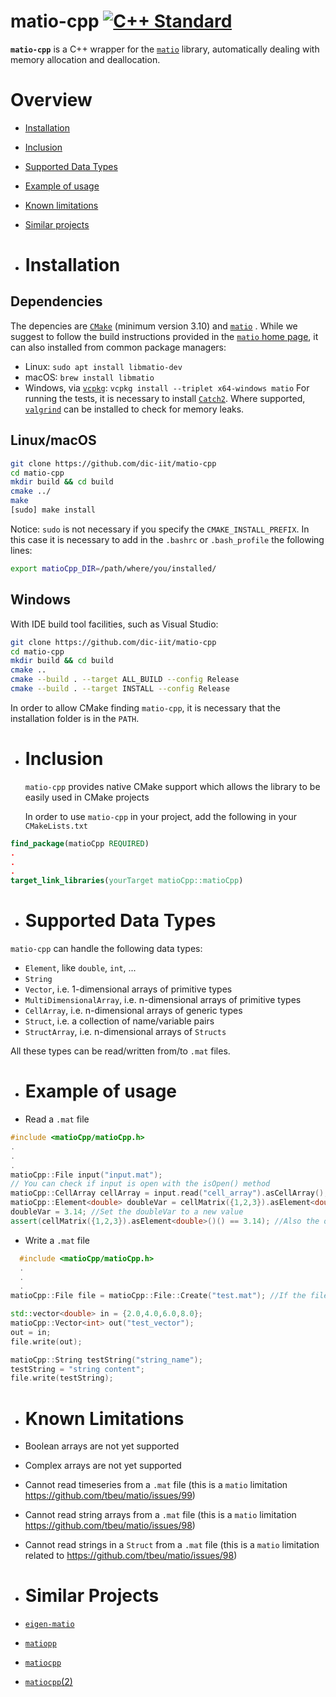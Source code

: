 # matio-cpp <a href="https://isocpp.org"><img src="https://img.shields.io/badge/standard-C++14-blue.svg?style=flat&logo=c%2B%2B" alt="C++ Standard" /></a> 

**``matio-cpp``** is a C++ wrapper for the [``matio``](https://github.com/tbeu/matio) library, automatically dealing with memory allocation and deallocation.

# Overview

- [Installation](#installation)

- [Inclusion](#inclusion)

- [Supported Data Types](#supported-data-types)

- [Example of usage](#example-of-usage)

- [Known limitations](#known-limitations)

- [Similar projects](#similar-projects)

- # Installation
## Dependencies

The depencies are [``CMake``](https://cmake.org/) (minimum version 3.10) and [``matio``](https://github.com/tbeu/matio) . While we suggest to follow the build instructions provided in the [``matio`` home page](https://github.com/tbeu/matio), it can also installed from common package managers:
- Linux: ``sudo apt install libmatio-dev``
- macOS: ``brew install libmatio``
- Windows, via [``vcpkg``](https://github.com/microsoft/vcpkg): ``vcpkg install --triplet x64-windows matio``
For running the tests, it is necessary to install [`Catch2`](https://github.com/catchorg/Catch2). Where supported, [``valgrind``](https://valgrind.org/) can be installed to check for memory leaks.

## Linux/macOS
```sh
git clone https://github.com/dic-iit/matio-cpp
cd matio-cpp
mkdir build && cd build
cmake ../
make
[sudo] make install
```
Notice: `sudo` is not necessary if you specify the `CMAKE_INSTALL_PREFIX`. In this case it is necessary to add in the `.bashrc` or `.bash_profile` the following lines:
```sh
export matioCpp_DIR=/path/where/you/installed/
```
## Windows
With IDE build tool facilities, such as Visual Studio:
```sh
git clone https://github.com/dic-iit/matio-cpp
cd matio-cpp
mkdir build && cd build
cmake ..
cmake --build . --target ALL_BUILD --config Release
cmake --build . --target INSTALL --config Release
```

In order to allow CMake finding ``matio-cpp``, it is necessary that the installation folder is in the ``PATH``.

- # Inclusion

  ``matio-cpp`` provides native CMake support which allows the library to be easily used in CMake projects

  In order to use ``matio-cpp`` in your project, add the following in your ``CMakeLists.txt``
```cmake
find_package(matioCpp REQUIRED)
.
.
.
target_link_libraries(yourTarget matioCpp::matioCpp)
```

- # Supported Data Types
``matio-cpp`` can handle the following data types:
- ``Element``, like ``double``, ``int``, ...
-  ``String``
-  ``Vector``, i.e. 1-dimensional arrays of primitive types
-  ``MultiDimensionalArray``, i.e. n-dimensional arrays of primitive types
-  ``CellArray``,  i.e. n-dimensional arrays of generic types
-  ``Struct``, i.e. a collection of name/variable pairs
-  ``StructArray``, i.e. n-dimensional arrays of ``Structs``

All these types can be read/written from/to ``.mat`` files.

- # Example of usage
- Read a ``.mat`` file
```c++
#include <matioCpp/matioCpp.h>
.
.
.
matioCpp::File input("input.mat");
// You can check if input is open with the isOpen() method
matioCpp::CellArray cellArray = input.read("cell_array").asCellArray(); //Read a Cell Array named "cell_array"
matioCpp::Element<double> doubleVar = cellMatrix({1,2,3}).asElement<double>(); //Get the element in the cell array at position (1,2,3) (0-based), casting it as a double Element
doubleVar = 3.14; //Set the doubleVar to a new value
assert(cellMatrix({1,2,3}).asElement<double>()() == 3.14); //Also the original cell array is modified, but not in the file.

```

- Write a ``.mat`` file
```c++
  #include <matioCpp/matioCpp.h>
  .
  .
  .
matioCpp::File file = matioCpp::File::Create("test.mat"); //If the file already exists, use the same cnstructor as the example above

std::vector<double> in = {2.0,4.0,6.0,8.0};
matioCpp::Vector<int> out("test_vector");
out = in;
file.write(out);

matioCpp::String testString("string_name");
testString = "string content";
file.write(testString);

```

- # Known Limitations
 - Boolean arrays are not yet supported
 - Complex arrays are not yet supported
 - Cannot read timeseries from a ``.mat`` file (this is a ``matio`` limitation https://github.com/tbeu/matio/issues/99)
 - Cannot read string arrays from a ``.mat`` file (this is a ``matio`` limitation https://github.com/tbeu/matio/issues/98)
 - Cannot read strings in a ``Struct`` from a ``.mat`` file (this is a ``matio`` limitation related to https://github.com/tbeu/matio/issues/98)

- # Similar Projects
- [``eigen-matio``](https://github.com/tesch1/eigen-matio)
- [``matiopp``](https://github.com/bmc-labs/matiopp)
- [``matiocpp``](https://github.com/joka90/matiocpp)
- [``matiocpp``(2)](https://github.com/ldobinson/matiocpp)
